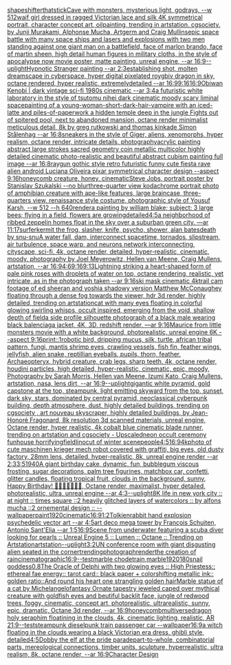 [shapeshifter](https://www.ebank.nz/aiartgenerator?category=shapeshifter)[that](https://www.ebank.nz/aiartgenerator?category=that)[stick](https://www.ebank.nz/aiartgenerator?category=stick)[Cave with monsters, mysterious light, godrays, --w 512](https://www.ebank.nz/aiartgenerator?category=Cave%20with%20monsters%2C%20mysterious%20light%2C%20godrays%2C%20--w%20512)[waif girl dressed in ragged Victorian lace and silk 4K symmetrical portrait, character concept art, oilpainting, trending in artstation, cgsociety, by Junji Murakami, Alphonse Mucha, Artgerm and Craig Mullins](https://www.ebank.nz/aiartgenerator?category=waif%20girl%20dressed%20in%20ragged%20Victorian%20lace%20and%20silk%204K%20symmetrical%20portrait%2C%20character%20concept%20art%2C%20oilpainting%2C%20trending%20in%20artstation%2C%20cgsociety%2C%20by%20Junji%20Murakami%2C%20Alphonse%20Mucha%2C%20Artgerm%20and%20Craig%20Mullins)[epic space battle with many space ships and lasers and explosions with two men standing against one giant man on a battlefield, face of marlon brando, face of martin sheen, high detail human figures in military cloths, in the style of apocalypse now movie poster, matte painting, unreal engine, --ar 16:9](https://www.ebank.nz/aiartgenerator?category=epic%20space%20battle%20with%20many%20space%20ships%20and%20lasers%20and%20explosions%20with%20two%20men%20standing%20against%20one%20giant%20man%20on%20a%20battlefield%2C%20face%20of%20marlon%20brando%2C%20face%20of%20martin%20sheen%2C%20high%20detail%20human%20figures%20in%20military%20cloths%2C%20in%20the%20style%20of%20apocalypse%20now%20movie%20poster%2C%20matte%20painting%2C%20unreal%20engine%2C%20--ar%2016%3A9)[--uplight](https://www.ebank.nz/aiartgenerator?category=--uplight)[Hypnotic Stranger painting --ar 2:3](https://www.ebank.nz/aiartgenerator?category=Hypnotic%20Stranger%20painting%20--ar%202%3A3)[](https://www.ebank.nz/aiartgenerator?category=)[establishing shot, molten dreamscape in cyberspace, hyper digital pixelated roygbiv dragon in sky, octane rendered, hyper realistic,  extremelydetailed --ar 16:9](https://www.ebank.nz/aiartgenerator?category=establishing%20shot%2C%20molten%20dreamscape%20in%20cyberspace%2C%20hyper%20digital%20pixelated%20roygbiv%20dragon%20in%20sky%2C%20octane%20rendered%2C%20hyper%20realistic%2C%20%20extremelydetailed%20--ar%2016%3A9)[9:16](https://www.ebank.nz/aiartgenerator?category=9%3A16)[16:9](https://www.ebank.nz/aiartgenerator?category=16%3A9)[Obiwan Kenobi | dark vintage sci-fi 1980s cinematic --ar 3:4](https://www.ebank.nz/aiartgenerator?category=Obiwan%20Kenobi%20%7C%20dark%20vintage%20sci-fi%201980s%20cinematic%20--ar%203%3A4)[a futuristic white laboratory in the style of tsutomu nihei dark cinematic moody scary liminal space](https://www.ebank.nz/aiartgenerator?category=a%20futuristic%20white%20laboratory%20in%20the%20style%20of%20tsutomu%20nihei%20dark%20cinematic%20moody%20scary%20liminal%20space)[painting of a young-woman-short-dark-hair-vampire with an iced-latte and piles-of-paperwork a hidden temple deep in the jungle Fights out of spitered pool, next to abandoned mansion, octane render minimalist meticulous detail, 8k by greg rutkowski and thomas kinkade Simon Stålenhag  --ar 16:8](https://www.ebank.nz/aiartgenerator?category=painting%20of%20a%20young-woman-short-dark-hair-vampire%20with%20an%20iced-latte%20and%20piles-of-paperwork%20a%20hidden%20temple%20deep%20in%20the%20jungle%20Fights%20out%20of%20spitered%20pool%2C%20next%20to%20abandoned%20mansion%2C%20octane%20render%20minimalist%20meticulous%20detail%2C%208k%20by%20greg%20rutkowski%20and%20thomas%20kinkade%20Simon%20St%C3%A5lenhag%20%20--ar%2016%3A8)[sneakers in the style of Giger, aliens, xenomorphs, hyper realism, octane render, intricate details, photography](https://www.ebank.nz/aiartgenerator?category=sneakers%20in%20the%20style%20of%20Giger%2C%20aliens%2C%20xenomorphs%2C%20hyper%20realism%2C%20octane%20render%2C%20intricate%20details%2C%20photography)[acrylic painting abstract large strokes sacred geometry coin metallic multicolor highly detailed cinematic photo-realistic and beautiful abstract cubism painting full image --ar 16:8](https://www.ebank.nz/aiartgenerator?category=acrylic%20painting%20abstract%20large%20strokes%20sacred%20geometry%20coin%20metallic%20multicolor%20highly%20detailed%20cinematic%20photo-realistic%20and%20beautiful%20abstract%20cubism%20painting%20full%20image%20--ar%2016%3A8)[raygun gothic style retro futuristic funny cute fiesta rave alien android Luciana Oliveira  pixar symmetrical character design --aspect 9:16](https://www.ebank.nz/aiartgenerator?category=raygun%20gothic%20style%20retro%20futuristic%20funny%20cute%20fiesta%20rave%20alien%20android%20Luciana%20Oliveira%20%20pixar%20symmetrical%20character%20design%20--aspect%209%3A16)[honeycomb creature, honey, cinematic](https://www.ebank.nz/aiartgenerator?category=honeycomb%20creature%2C%20honey%2C%20cinematic)[Steve Jobs,  portrait poster by Stanislav Szukalski --no blur](https://www.ebank.nz/aiartgenerator?category=Steve%20Jobs%2C%20%20portrait%20poster%20by%20Stanislav%20Szukalski%20--no%20blur)[three-quarter view kodachrome portrait photo of amphibian creature with ape-like features, large braincase, three-quarters view, renaissance style costume, photographic style of Yousuf Karsh, --w 512 --h 640](https://www.ebank.nz/aiartgenerator?category=three-quarter%20view%20kodachrome%20portrait%20photo%20of%20amphibian%20creature%20with%20ape-like%20features%2C%20large%20braincase%2C%20three-quarters%20view%2C%20renaissance%20style%20costume%2C%20photographic%20style%20of%20Yousuf%20Karsh%2C%20--w%20512%20--h%20640)[render](https://www.ebank.nz/aiartgenerator?category=render)[a painting by william blake; subject: 3 large bees; flying in a field, flowers are growing](https://www.ebank.nz/aiartgenerator?category=a%20painting%20by%20william%20blake%3B%20subject%3A%203%20large%20bees%3B%20flying%20in%20a%20field%2C%20flowers%20are%20growing)[detailed](https://www.ebank.nz/aiartgenerator?category=detailed)[4:5](https://www.ebank.nz/aiartgenerator?category=4%3A5)[a neighborhood of ribbed zeppelin homes float in the sky over a suburban green city. —ar 11:17](https://www.ebank.nz/aiartgenerator?category=a%20neighborhood%20of%20ribbed%20zeppelin%20homes%20float%20in%20the%20sky%20over%20a%20suburban%20green%20city.%20%E2%80%94ar%2011%3A17)[surfer](https://www.ebank.nz/aiartgenerator?category=surfer)[kermit the frog, slasher, knife, psycho, shower, alan bates](https://www.ebank.nz/aiartgenerator?category=kermit%20the%20frog%2C%20slasher%2C%20knife%2C%20psycho%2C%20shower%2C%20alan%20bates)[death by snu-snu](https://www.ebank.nz/aiartgenerator?category=death%20by%20snu-snu)[A water fall, dam, interconnect spacetime, tornados, slipstream, air turbulence, space warp, and neurons network interconnecting, cityscape, sci-fi, 4k, octane render, detailed, hyper-realistic, cinematic, moody, photography by Joel Meyerowitz, Hellen van Meene, Craig Mullens, artstation, --ar 16:9](https://www.ebank.nz/aiartgenerator?category=A%20water%20fall%2C%20dam%2C%20interconnect%20spacetime%2C%20tornados%2C%20slipstream%2C%20air%20turbulence%2C%20space%20warp%2C%20and%20neurons%20network%20interconnecting%2C%20cityscape%2C%20sci-fi%2C%204k%2C%20octane%20render%2C%20detailed%2C%20hyper-realistic%2C%20cinematic%2C%20moody%2C%20photography%20by%20Joel%20Meyerowitz%2C%20Hellen%20van%20Meene%2C%20Craig%20Mullens%2C%20artstation%2C%20--ar%2016%3A9)[4:6](https://www.ebank.nz/aiartgenerator?category=4%3A6)[9:16](https://www.ebank.nz/aiartgenerator?category=9%3A16)[9:13](https://www.ebank.nz/aiartgenerator?category=9%3A13)[Lightning striking a heart-shaped form of pale pink roses with droplets of water on top, octane rendering, realistic, yet intricate, as in the photograph taken --ar 9:16](https://www.ebank.nz/aiartgenerator?category=Lightning%20striking%20a%20heart-shaped%20form%20of%20pale%20pink%20roses%20with%20droplets%20of%20water%20on%20top%2C%20octane%20rendering%2C%20realistic%2C%20yet%20intricate%2C%20as%20in%20the%20photograph%20taken%20--ar%209%3A16)[ski mask cinematic 4k](https://www.ebank.nz/aiartgenerator?category=ski%20mask%20cinematic%204k)[trail cam footage of ed sheeran and yoshi](https://www.ebank.nz/aiartgenerator?category=trail%20cam%20footage%20of%20ed%20sheeran%20and%20yoshi)[a shadowy version Matthew McConaughey floating through a dense fog towards the viewer, hdr 3d render, highly detailed, trending on artstation](https://www.ebank.nz/aiartgenerator?category=a%20shadowy%20version%20Matthew%20McConaughey%20floating%20through%20a%20dense%20fog%20towards%20the%20viewer%2C%20hdr%203d%20render%2C%20highly%20detailed%2C%20trending%20on%20artstation)[cat with many eyes floating in colorful glowing swirling whisps, occult inspired, emerging from the void, shallow depth of field](https://www.ebank.nz/aiartgenerator?category=cat%20with%20many%20eyes%20floating%20in%20colorful%20glowing%20swirling%20whisps%2C%20occult%20inspired%2C%20emerging%20from%20the%20void%2C%20shallow%20depth%20of%20field)[a side profile silhouette photograph of a black male wearing black balenciaga jacket, 4K, 3D, redshift render, —ar 9:16](https://www.ebank.nz/aiartgenerator?category=a%20side%20profile%20silhouette%20photograph%20of%20a%20black%20male%20wearing%20black%20balenciaga%20jacket%2C%204K%2C%203D%2C%20redshift%20render%2C%20%E2%80%94ar%209%3A16)[Maurice from little monsters movie with a white background, photorealistic, unreal engine 6K --aspect 9:16](https://www.ebank.nz/aiartgenerator?category=Maurice%20from%20little%20monsters%20movie%20with%20a%20white%20background%2C%20photorealistic%2C%20unreal%20engine%206K%20--aspect%209%3A16)[print::1](https://www.ebank.nz/aiartgenerator?category=print%3A%3A1)[robotic bird, dripping mucus, silk, turtle, african tribal pattern, fungi, mantis shrimp eyes, crawling vessels, fish fin, feather wings, jellyfish, alien snake, reptillian eyeballs, pupils, thorn, feather, Archaeopteryx, hybrid creature, crab legs, sharp teeth, 4k, octane render, houdini particles, high detailed, hyper-realistic, cinematic, epic, moody, Photography by Sarah Morris, Hellen van Meene, Izumi Kato, Craig Mullens, artstation, nasa, lens dirt, --ar 16:9](https://www.ebank.nz/aiartgenerator?category=robotic%20bird%2C%20dripping%20mucus%2C%20silk%2C%20turtle%2C%20african%20tribal%20pattern%2C%20fungi%2C%20mantis%20shrimp%20eyes%2C%20crawling%20vessels%2C%20fish%20fin%2C%20feather%20wings%2C%20jellyfish%2C%20alien%20snake%2C%20reptillian%20eyeballs%2C%20pupils%2C%20thorn%2C%20feather%2C%20Archaeopteryx%2C%20hybrid%20creature%2C%20crab%20legs%2C%20sharp%20teeth%2C%204k%2C%20octane%20render%2C%20houdini%20particles%2C%20high%20detailed%2C%20hyper-realistic%2C%20cinematic%2C%20epic%2C%20moody%2C%20Photography%20by%20Sarah%20Morris%2C%20Hellen%20van%20Meene%2C%20Izumi%20Kato%2C%20Craig%20Mullens%2C%20artstation%2C%20nasa%2C%20lens%20dirt%2C%20--ar%2016%3A9)[--uplight](https://www.ebank.nz/aiartgenerator?category=--uplight)[gigantic white pyramid, gold capstone at the top, steampunk, light emitting skyward from the top, sunset, dark sky, stars, dominated by central pyramid, neoclassical cyberpunk building, depth atmosphere, dust, highly detailed buildings, trending on cgsociety , art nouveau skyscraper, highly detailed buildings, by Jean-Honoré Fragonard, 8k resolution 3d scanned materials, unreal engine, Octane render, hyper realistic, 4k cobalt blue cinematic blade runner, trending on artstation and cgsociety - Upscaled](https://www.ebank.nz/aiartgenerator?category=gigantic%20white%20pyramid%2C%20gold%20capstone%20at%20the%20top%2C%20steampunk%2C%20light%20emitting%20skyward%20from%20the%20top%2C%20sunset%2C%20dark%20sky%2C%20stars%2C%20dominated%20by%20central%20pyramid%2C%20neoclassical%20cyberpunk%20building%2C%20depth%20atmosphere%2C%20dust%2C%20highly%20detailed%20buildings%2C%20trending%20on%20cgsociety%20%2C%20art%20nouveau%20skyscraper%2C%20highly%20detailed%20buildings%2C%20by%20Jean-Honor%C3%A9%20Fragonard%2C%208k%20resolution%203d%20scanned%20materials%2C%20unreal%20engine%2C%20Octane%20render%2C%20hyper%20realistic%2C%204k%20cobalt%20blue%20cinematic%20blade%20runner%2C%20trending%20on%20artstation%20and%20cgsociety%20-%20Upscaled)[neon occult ceremony funhouse horrifying](https://www.ebank.nz/aiartgenerator?category=neon%20occult%20ceremony%20funhouse%20horrifying)[field](https://www.ebank.nz/aiartgenerator?category=field)[linocut of winter scene](https://www.ebank.nz/aiartgenerator?category=linocut%20of%20winter%20scene)[people](https://www.ebank.nz/aiartgenerator?category=people)[4:5](https://www.ebank.nz/aiartgenerator?category=4%3A5)[16:9](https://www.ebank.nz/aiartgenerator?category=16%3A9)[4k](https://www.ebank.nz/aiartgenerator?category=4k)[photo of cute maschinen krieger mech robot covered with graffiti, big eyes, old dusty factory, 28mm lens, detailed, hyper-realistic, 8k, unreal engine render --ar 2:3](https://www.ebank.nz/aiartgenerator?category=photo%20of%20cute%20maschinen%20krieger%20mech%20robot%20covered%20with%20graffiti%2C%20big%20eyes%2C%20old%20dusty%20factory%2C%2028mm%20lens%2C%20detailed%2C%20hyper-realistic%2C%208k%2C%20unreal%20engine%20render%20--ar%202%3A3)[3:5](https://www.ebank.nz/aiartgenerator?category=3%3A5)[1940](https://www.ebank.nz/aiartgenerator?category=1940)[A giant birthday cake, dynamic, fun, bubblegum viscous frosting, sugar decorations, palm tree figurines, matchbox car, confetti, glitter candles, floating tropical fruit, clouds in the background, sunny, Happy Birthday! 🎂🧁🍭🍧🎉💫💕, Octane render, maximalist, hyper detailed, photorealistic, ultra, unreal engine --ar 4:3](https://www.ebank.nz/aiartgenerator?category=A%20giant%20birthday%20cake%2C%20dynamic%2C%20fun%2C%20bubblegum%20viscous%20frosting%2C%20sugar%20decorations%2C%20palm%20tree%20figurines%2C%20matchbox%20car%2C%20confetti%2C%20glitter%20candles%2C%20floating%20tropical%20fruit%2C%20clouds%20in%20the%20background%2C%20sunny%2C%20Happy%20Birthday%21%20%F0%9F%8E%82%F0%9F%A7%81%F0%9F%8D%AD%F0%9F%8D%A7%F0%9F%8E%89%F0%9F%92%AB%F0%9F%92%95%2C%20Octane%20render%2C%20maximalist%2C%20hyper%20detailed%2C%20photorealistic%2C%20ultra%2C%20unreal%20engine%20--ar%204%3A3)[--uplight](https://www.ebank.nz/aiartgenerator?category=--uplight)[8K,](https://www.ebank.nz/aiartgenerator?category=8K%2C)[life in new york city :: at night :: times square ::2 heavily glitched layers of watercolors :: by alfons mucha ::2 ornemental design :: --wallpaper](https://www.ebank.nz/aiartgenerator?category=life%20in%20new%20york%20city%20%3A%3A%20at%20night%20%3A%3A%20times%20square%20%3A%3A2%20heavily%20glitched%20layers%20of%20watercolors%20%3A%3A%20by%20alfons%20mucha%20%3A%3A2%20ornemental%20design%20%3A%3A%20--wallpaper)[paint](https://www.ebank.nz/aiartgenerator?category=paint)[1920](https://www.ebank.nz/aiartgenerator?category=1920)[cinematic](https://www.ebank.nz/aiartgenerator?category=cinematic)[16:9](https://www.ebank.nz/aiartgenerator?category=16%3A9)[1:2](https://www.ebank.nz/aiartgenerator?category=1%3A2)[Tolkien](https://www.ebank.nz/aiartgenerator?category=Tolkien)[rabbit hand explosion psychedelic vector art --ar 4:5](https://www.ebank.nz/aiartgenerator?category=rabbit%20hand%20explosion%20psychedelic%20vector%20art%20--ar%204%3A5)[art deco mega tower by François Schuiten, Antonio Sant'Elia --ar 1:5](https://www.ebank.nz/aiartgenerator?category=art%20deco%20mega%20tower%20by%20Fran%C3%A7ois%20Schuiten%2C%20Antonio%20Sant%27Elia%20--ar%201%3A5)[16:9](https://www.ebank.nz/aiartgenerator?category=16%3A9)[Scene from underwater featuring a scuba diver looking for pearls :: Unreal Engine 5 :: Lumen :: Octane :: Trending on Artstation](https://www.ebank.nz/aiartgenerator?category=Scene%20from%20underwater%20featuring%20a%20scuba%20diver%20looking%20for%20pearls%20%3A%3A%20Unreal%20Engine%205%20%3A%3A%20Lumen%20%3A%3A%20Octane%20%3A%3A%20Trending%20on%20Artstation)[artstation](https://www.ebank.nz/aiartgenerator?category=artstation)[--uplight](https://www.ebank.nz/aiartgenerator?category=--uplight)[3:2](https://www.ebank.nz/aiartgenerator?category=3%3A2)[UN conference room with giant disgusting alien seated in the corner](https://www.ebank.nz/aiartgenerator?category=UN%20conference%20room%20with%20giant%20disgusting%20alien%20seated%20in%20the%20corner)[trending](https://www.ebank.nz/aiartgenerator?category=trending)[photograph](https://www.ebank.nz/aiartgenerator?category=photograph)[render](https://www.ebank.nz/aiartgenerator?category=render)[the creation of rain](https://www.ebank.nz/aiartgenerator?category=the%20creation%20of%20rain)[cinematographic](https://www.ebank.nz/aiartgenerator?category=cinematographic)[16:9](https://www.ebank.nz/aiartgenerator?category=16%3A9)[--test](https://www.ebank.nz/aiartgenerator?category=--test)[marble chode](https://www.ebank.nz/aiartgenerator?category=marble%20chode)[train,marble](https://www.ebank.nz/aiartgenerator?category=train%2Cmarble)[1920](https://www.ebank.nz/aiartgenerator?category=1920)[180](https://www.ebank.nz/aiartgenerator?category=180)[snail goddess](https://www.ebank.nz/aiartgenerator?category=snail%20goddess)[0.8](https://www.ebank.nz/aiartgenerator?category=0.8)[The Oracle of Delphi with two glowing eyes :: High Priestess:: ethereal fae energy:: tarot card:: black paper + colorshifting metallic ink:: golden ratio::](https://www.ebank.nz/aiartgenerator?category=The%20Oracle%20of%20Delphi%20with%20two%20glowing%20eyes%20%3A%3A%20High%20Priestess%3A%3A%20ethereal%20fae%20energy%3A%3A%20tarot%20card%3A%3A%20black%20paper%20%2B%20colorshifting%20metallic%20ink%3A%3A%20golden%20ratio%3A%3A)[And round his heart one strangling golden hair](https://www.ebank.nz/aiartgenerator?category=And%20round%20his%20heart%20one%20strangling%20golden%20hair)[Marble statue of a cat by Michelangelo](https://www.ebank.nz/aiartgenerator?category=Marble%20statue%20of%20a%20cat%20by%20Michelangelo)[fantasy Ornate tapestry jeweled caped over mythical creature with goldfish eyes and beutiful backlit face, jungle of redwood trees, foggy, cinematic, concept art, photorealistic, ultrarealistic, sunny, epic, dramatic, Octane 3d render, --ar 16:9](https://www.ebank.nz/aiartgenerator?category=fantasy%20Ornate%20tapestry%20jeweled%20caped%20over%20mythical%20creature%20with%20goldfish%20eyes%20and%20beutiful%20backlit%20face%2C%20jungle%20of%20redwood%20trees%2C%20foggy%2C%20cinematic%2C%20concept%20art%2C%20photorealistic%2C%20ultrarealistic%2C%20sunny%2C%20epic%2C%20dramatic%2C%20Octane%203d%20render%2C%20--ar%2016%3A9)[honeycomb](https://www.ebank.nz/aiartgenerator?category=honeycomb)[multiverse](https://www.ebank.nz/aiartgenerator?category=multiverse)[dragon holy seraphim floatining in the clouds, 4k, cinematic lighting, realistic, AR 21:9](https://www.ebank.nz/aiartgenerator?category=dragon%20holy%20seraphim%20floatining%20in%20the%20clouds%2C%204k%2C%20cinematic%20lighting%2C%20realistic%2C%20AR%2021%3A9)[--test](https://www.ebank.nz/aiartgenerator?category=--test)[steampunk dieselpunk train passenger car --wallpaper](https://www.ebank.nz/aiartgenerator?category=steampunk%20dieselpunk%20train%20passenger%20car%20--wallpaper)[16:9](https://www.ebank.nz/aiartgenerator?category=16%3A9)[a witch floating in the clouds wearing a black Victorian era dress, ghibli style, detailed](https://www.ebank.nz/aiartgenerator?category=a%20witch%20floating%20in%20the%20clouds%20wearing%20a%20black%20Victorian%20era%20dress%2C%20ghibli%20style%2C%20detailed)[4:5](https://www.ebank.nz/aiartgenerator?category=4%3A5)[Dobby the elf at the pride parade](https://www.ebank.nz/aiartgenerator?category=Dobby%20the%20elf%20at%20the%20pride%20parade)[part-to-whole, combinatorial parts, mereological connections, timber units, sculpture, hyperrealistic, ultra realism, 8k, octane render, --ar 16:9](https://www.ebank.nz/aiartgenerator?category=part-to-whole%2C%20combinatorial%20parts%2C%20mereological%20connections%2C%20timber%20units%2C%20sculpture%2C%20hyperrealistic%2C%20ultra%20realism%2C%208k%2C%20octane%20render%2C%20--ar%2016%3A9)[Character Design](https://www.ebank.nz/aiartgenerator?category=Character%20Design)
